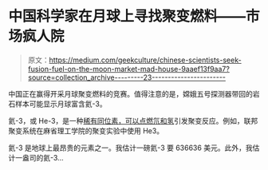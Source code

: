 # 中国科学家在月球上寻找聚变燃料——市场疯人院

> 原文：<https://medium.com/geekculture/chinese-scientists-seek-fusion-fuel-on-the-moon-market-mad-house-9aaef13f9aa7?source=collection_archive---------23----------------------->

中国正在赢得开采月球聚变燃料的竞赛。值得注意的是，嫦娥五号探测器带回的岩石样本可能显示月球富含氦-3。

氦-3，或 He-3，是一种[稀有同位素，可以点燃氘和氢](https://intpolicydigest.org/it-s-time-to-mine-the-moon-for-helium-3-china-is-already-planning-on-it/)引发聚变反应。例如，联邦聚变系统在麻省理工学院的聚变实验中使用 He3。

氦-3 是地球上最昂贵的元素之一。我估计一磅氦-3 要 636636 美元。此外，我估计一盎司的氦-3…
